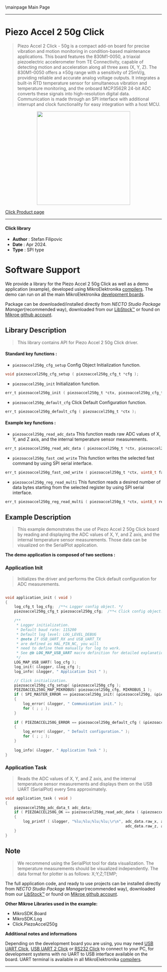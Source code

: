 \mainpage Main Page

---
# Piezo Accel 2 50g Click

> Piezo Accel 2 Click - 50g is a compact add-on board for precise vibration and motion monitoring in condition-based maintenance applications. This board features the 830M1-0050, a triaxial piezoelectric accelerometer from TE Connectivity, capable of detecting motion and acceleration along all three axes (X, Y, Z). The 830M1-0050 offers a ±50g range with a sensitivity of 25mV/g, providing reliable and accurate analog voltage outputs. It integrates a built-in RTD temperature sensor for simultaneous vibration and temperature monitoring, and the onboard MCP3562R 24-bit ADC converts these signals into high-resolution digital data. Communication is made through an SPI interface with additional interrupt and clock functionality for easy integration with a host MCU.

<p align="center">
  <img src="https://download.mikroe.com/images/click_for_ide/piezoaccel250g_click.png" height=300px>
</p>

[Click Product page](https://www.mikroe.com/piezo-accel-2-click-50g)

---


#### Click library

- **Author**        : Stefan Filipovic
- **Date**          : Apr 2024.
- **Type**          : SPI type


# Software Support

We provide a library for the Piezo Accel 2 50g Click
as well as a demo application (example), developed using MikroElektronika
[compilers](https://www.mikroe.com/necto-studio).
The demo can run on all the main MikroElektronika [development boards](https://www.mikroe.com/development-boards).

Package can be downloaded/installed directly from *NECTO Studio Package Manager*(recommended way), downloaded from our [LibStock&trade;](https://libstock.mikroe.com) or found on [Mikroe github account](https://github.com/MikroElektronika/mikrosdk_click_v2/tree/master/clicks).

## Library Description

> This library contains API for Piezo Accel 2 50g Click driver.

#### Standard key functions :

- `piezoaccel250g_cfg_setup` Config Object Initialization function.
```c
void piezoaccel250g_cfg_setup ( piezoaccel250g_cfg_t *cfg );
```

- `piezoaccel250g_init` Initialization function.
```c
err_t piezoaccel250g_init ( piezoaccel250g_t *ctx, piezoaccel250g_cfg_t *cfg );
```

- `piezoaccel250g_default_cfg` Click Default Configuration function.
```c
err_t piezoaccel250g_default_cfg ( piezoaccel250g_t *ctx );
```

#### Example key functions :

- `piezoaccel250g_read_adc_data` This function reads raw ADC values of X, Y, and Z axis, and the internal temperature sensor measurements.
```c
err_t piezoaccel250g_read_adc_data ( piezoaccel250g_t *ctx, piezoaccel250g_adc_data_t *data_out );
```

- `piezoaccel250g_fast_cmd_write` This function writes the selected fast command by using SPI serial interface.
```c
err_t piezoaccel250g_fast_cmd_write ( piezoaccel250g_t *ctx, uint8_t fast_cmd );
```

- `piezoaccel250g_reg_read_multi` This function reads a desired number of data bytes starting from the selected register by using SPI serial interface.
```c
err_t piezoaccel250g_reg_read_multi ( piezoaccel250g_t *ctx, uint8_t reg, uint8_t *data_out, uint8_t len );
```

## Example Description

> This example demonstrates the use of Piezo Accel 2 50g Click board by reading and displaying
the ADC values of X, Y, and Z axis, and the internal temperature sensor measurements. 
Those data can be visualized on the SerialPlot application.

**The demo application is composed of two sections :**

### Application Init

> Initializes the driver and performs the Click default configuration for ADC measurements.

```c

void application_init ( void )
{
    log_cfg_t log_cfg;  /**< Logger config object. */
    piezoaccel250g_cfg_t piezoaccel250g_cfg;  /**< Click config object. */

    /** 
     * Logger initialization.
     * Default baud rate: 115200
     * Default log level: LOG_LEVEL_DEBUG
     * @note If USB_UART_RX and USB_UART_TX 
     * are defined as HAL_PIN_NC, you will 
     * need to define them manually for log to work. 
     * See @b LOG_MAP_USB_UART macro definition for detailed explanation.
     */
    LOG_MAP_USB_UART( log_cfg );
    log_init( &logger, &log_cfg );
    log_info( &logger, " Application Init " );

    // Click initialization.
    piezoaccel250g_cfg_setup( &piezoaccel250g_cfg );
    PIEZOACCEL250G_MAP_MIKROBUS( piezoaccel250g_cfg, MIKROBUS_1 );
    if ( SPI_MASTER_ERROR == piezoaccel250g_init( &piezoaccel250g, &piezoaccel250g_cfg ) )
    {
        log_error( &logger, " Communication init." );
        for ( ; ; );
    }
    
    if ( PIEZOACCEL250G_ERROR == piezoaccel250g_default_cfg ( &piezoaccel250g ) )
    {
        log_error( &logger, " Default configuration." );
        for ( ; ; );
    }
    
    log_info( &logger, " Application Task " );
}

```

### Application Task

> Reads the ADC values of X, Y, and Z axis, and the internal temperature sensor measurements
and displays them on the USB UART (SerialPlot) every 5ms approximately.

```c
void application_task ( void )
{
    piezoaccel250g_adc_data_t adc_data;
    if ( PIEZOACCEL250G_OK == piezoaccel250g_read_adc_data ( &piezoaccel250g, &adc_data ) )
    {
        log_printf ( &logger, "%lu;%lu;%lu;%lu;\r\n", adc_data.raw_x, adc_data.raw_y, 
                                                      adc_data.raw_z, adc_data.raw_temp );
    }
}
```

## Note

> We recommend using the SerialPlot tool for data visualization. The temperature measurements
should be visualized independently. The data format for plotter is as follows: X;Y;Z;TEMP;

The full application code, and ready to use projects can be installed directly from *NECTO Studio Package Manager*(recommended way), downloaded from our [LibStock&trade;](https://libstock.mikroe.com) or found on [Mikroe github account](https://github.com/MikroElektronika/mikrosdk_click_v2/tree/master/clicks).

**Other Mikroe Libraries used in the example:**

- MikroSDK.Board
- MikroSDK.Log
- Click.PiezoAccel250g

**Additional notes and informations**

Depending on the development board you are using, you may need
[USB UART Click](https://www.mikroe.com/usb-uart-click),
[USB UART 2 Click](https://www.mikroe.com/usb-uart-2-click) or
[RS232 Click](https://www.mikroe.com/rs232-click) to connect to your PC, for
development systems with no UART to USB interface available on the board. UART
terminal is available in all MikroElektronika
[compilers](https://shop.mikroe.com/compilers).

---
